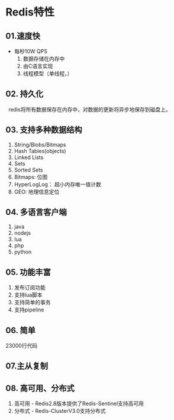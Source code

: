 # Redis特性
## 01.速度快
+ 每秒10W QPS
   1. 数据存储在内存中
   2. 由C语言实现
   3. 线程模型（单线程，）

## 02. 持久化
&nbsp;&nbsp;redis将所有数据保存在内存中，对数据的更新将异步地保存到磁盘上。   

## 03. 支持多种数据结构
1. String/Blobs/Bitmaps
2. Hash Tables(objects)
3. Linked Lists
4. Sets
5. Sorted Sets
6. Bitmaps: 位图
7. HyperLogLog： 超小内存唯一值计数
8. GEO: 地理信息定位

## 04. 多语言客户端
1. java
2. nodejs
3. lua
4. php
5. python

## 05. 功能丰富
1. 发布订阅功能
2. 支持lua脚本
3. 支持简单的事务
4. 支持pipeline

## 06. 简单
23000行代码

## 07.主从复制

## 08. 高可用、分布式
1. 高可用  - Redis2.8版本提供了Redis-Sentinel支持高可用
2. 分布式  - Redis-ClusterV3.0支持分布式